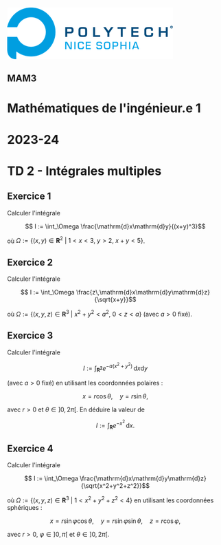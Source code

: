![PNS](https://raw.githubusercontent.com/pns-mam/mi1/master/logo-pns.png)
## MAM3
# Mathématiques de l'ingénieur.e 1
# 2023-24

# TD 2 - Intégrales multiples

## Exercice 1
Calculer l'intégrale
```math
  I := \int_\Omega \frac{\mathrm{d}x\mathrm{d}y}{(x+y)^3}
```
où $\Omega := \lbrace (x,y) \in \mathbf{R}^2\ |\ 1 < x < 3,\ y > 2,\ x+y < 5 \rbrace$.

## Exercice 2
Calculer l'intégrale
```math
  I := \int_\Omega \frac{z\,\mathrm{d}x\mathrm{d}y\mathrm{d}z}{\sqrt{x+y}}
```
où $\Omega := \lbrace (x,y,z) \in \mathbf{R}^3\ |\ x^2+y^2 < a^2,\ 0 < z < a \rbrace$ (avec $a > 0$ fixé).

## Exercice 3
Calculer l'intégrale
```math
  I := \int_{\mathbf{R^2}} e^{-a(x^2+y^2)}\,\mathrm{d}x\mathrm{d}y
```
(avec $a > 0$ fixé) en utilisant les coordonnées polaires :
```math
x = r\cos\theta,\quad
y = r\sin\theta,
```
avec $r > 0$ et $\theta \in ]0,2\pi[$. En déduire la valeur de
```math
  I := \int_{\mathbf{R}} e^{-x^2}\,\mathrm{d}x.
```

## Exercice 4
Calculer l'intégrale
```math
  I := \int_\Omega \frac{\mathrm{d}x\mathrm{d}y\mathrm{d}z}{\sqrt{x^2+y^2+z^2}}
```
où $\Omega := \lbrace (x,y,z) \in \mathbf{R}^3\ |\ 1 < x^2+y^2+z^2 < 4 \rbrace$
en utilisant les coordonnées sphériques :
```math
x = r\sin\varphi\cos\theta,\quad
y = r\sin\varphi\sin\theta,\quad
z = r\cos\varphi,
```
avec $r > 0$, $\varphi \in ]0,\pi[$ et $\theta \in ]0,2\pi[$.


